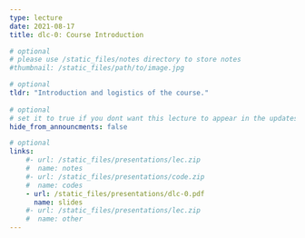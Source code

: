 ```yaml
---
type: lecture
date: 2021-08-17
title: dlc-0: Course Introduction

# optional
# please use /static_files/notes directory to store notes
#thumbnail: /static_files/path/to/image.jpg

# optional
tldr: "Introduction and logistics of the course."
  
# optional
# set it to true if you dont want this lecture to appear in the updates section
hide_from_announcments: false

# optional
links: 
    #- url: /static_files/presentations/lec.zip
    #  name: notes
    #- url: /static_files/presentations/code.zip
    #  name: codes
    - url: /static_files/presentations/dlc-0.pdf
      name: slides
    #- url: /static_files/presentations/lec.zip
    #  name: other
---
```

<!-- Other additional contents using markdown 
**Suggested Readings:**
- [Readings 1](http://example.com)
- [Readings 2](http://example.com) -->

